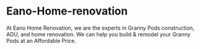 # Eano-Home-renovation
At Eano Home Renovation, we are the experts in Granny Pods construction, ADU, and home renovation. We can help you build &amp; remodel your Granny Pods at an Affordable Price.
